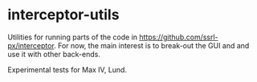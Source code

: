 # interceptor-utils
Utilities for running parts of the code in https://github.com/ssrl-px/interceptor. For now, the main interest is to break-out the GUI and and use it with other back-ends.

Experimental tests for Max IV, Lund.
